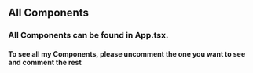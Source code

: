 ## All Components

### All Components can be found in App.tsx.
#### To see all my Components, please uncomment the one you want to see and comment the rest 
